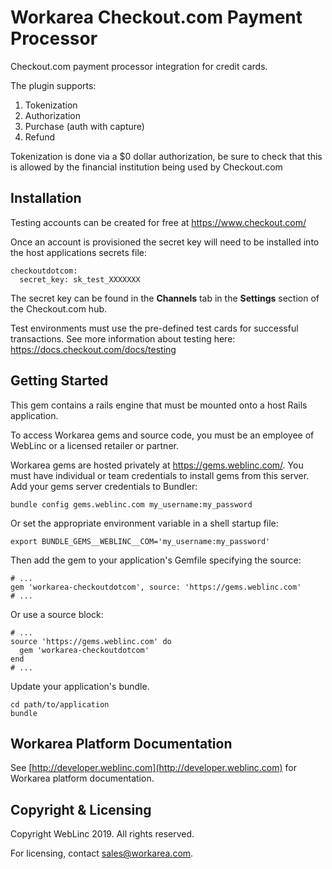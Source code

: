 Workarea Checkout.com Payment Processor
================================================================================

Checkout.com payment processor integration for credit cards.

The plugin supports:

1. Tokenization
2. Authorization
3. Purchase (auth with capture)
4. Refund

Tokenization is done via a $0 dollar authorization, be sure to check that this is allowed by the financial institution being used by Checkout.com


Installation
--------------------------------------------------------------------------------

Testing accounts can be created for free at https://www.checkout.com/

Once an account is provisioned the secret key will need to be installed into the host applications secrets file:

    checkoutdotcom:
      secret_key: sk_test_XXXXXXX

The secret key can be found in the **Channels** tab in the **Settings** section of the Checkout.com hub.

Test environments must use the pre-defined test cards for successful transactions. See more information about testing here: https://docs.checkout.com/docs/testing

Getting Started
--------------------------------------------------------------------------------

This gem contains a rails engine that must be mounted onto a host Rails application.

To access Workarea gems and source code, you must be an employee of WebLinc or a licensed retailer or partner.

Workarea gems are hosted privately at https://gems.weblinc.com/.
You must have individual or team credentials to install gems from this server. Add your gems server credentials to Bundler:

    bundle config gems.weblinc.com my_username:my_password

Or set the appropriate environment variable in a shell startup file:

    export BUNDLE_GEMS__WEBLINC__COM='my_username:my_password'

Then add the gem to your application's Gemfile specifying the source:

    # ...
    gem 'workarea-checkoutdotcom', source: 'https://gems.weblinc.com'
    # ...

Or use a source block:

    # ...
    source 'https://gems.weblinc.com' do
      gem 'workarea-checkoutdotcom'
    end
    # ...

Update your application's bundle.

    cd path/to/application
    bundle

Workarea Platform Documentation
--------------------------------------------------------------------------------

See [http://developer.weblinc.com](http://developer.weblinc.com) for Workarea platform documentation.

Copyright & Licensing
--------------------------------------------------------------------------------

Copyright WebLinc 2019. All rights reserved.

For licensing, contact sales@workarea.com.
